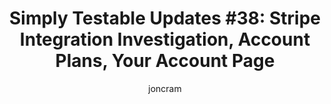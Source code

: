 ---
title: "Simply Testable Updates #38: Stripe Integration Investigation, Account Plans, Your Account Page"
short_title: "Simply Testable Updates #38: Stripe Integration, Accounts, Your Account"
author: joncram
newsletter:
    issue_number: 38th
    url: https://us5.campaign-archive2.com/?u=ac75e33d993d2b502e333ddd0&amp;id=68dead589e
    closing_sentence: I'm off on vacation to Scotland for about a week. Expect the next newsletter the Wednesday after I return on May 15.
    highlights:
        - Stripe (payment handling) integration investigation
        - Initial account plans created
        - Your account page progress
        - Account plan limits not yet implemented
---